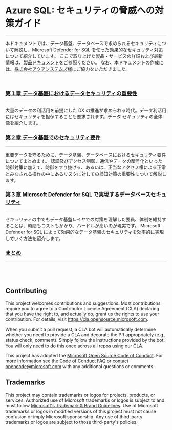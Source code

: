 # Azure SQL: セキュリティの脅威への対策ガイド
<hr style="height:1px; background-color:#c0c0c0;">

本ドキュメントでは、データ基盤、データベースで求められるセキュリティについて解説し、Microsoft Defender for SQL を使った効果的なセキュリティ対策について紹介しています。
ここで取り上げた製品・サービスの詳細および最新情報は、[製品ドキュメント](https://docs.microsoft.com/ja-jp/azure/azure-sql/database/azure-defender-for-sql)をご参照ください。
なお、本ドキュメントの作成には、[株式会社アクアシステムズ様](https://www.aqua-systems.co.jp/)にご協力をいただきました。

<br>

### [第１章 データ基盤におけるデータセキュリティの重要性](/chapter01.md)
<hr style="height:1px; background-color:#c0c0c0;">

大量のデータの利活用を前提にした DX の推進が求められる時代。データ利活用にはセキュリティを担保することも要求されます。データ セキュリティの全体像を紹介します。
<br>

### [第２章 データ基盤でのセキュリティ要件](/chapter02.md)
<hr style="height:1px; background-color:#c0c0c0;">

重要データを守るために、データ基盤、データベースにおけるセキュリティ要件についてまとめます。
認証及びアクセス制御、通信やデータの暗号化といった防御対策に加えて、防御をすり抜ける、あるいは、正当なアクセス権による正常とみなされる操作の中にあるリスクに対しての検知対策の重要性について解説します。
<br>

### [第３章 Microsoft Defender for SQL で実現するデータベースセキュリティ](/chapter03.md)
<hr style="height:1px; background-color:#c0c0c0;">

セキュリティの中でもデータ基盤レイヤでの対策を理解した要員、体制を維持することは、時間もコストもかかり、ハードルが高いのが現実です。
Microsoft Defender for SQL によって効果的なデータ基盤のセキュリティを効率的に実現していく方法を紹介します。
<br>

### [まとめ](/chapterfin.md)
<hr style="height:1px; background-color:#c0c0c0;">

<br>
<br>

## Contributing

This project welcomes contributions and suggestions.  Most contributions require you to agree to a
Contributor License Agreement (CLA) declaring that you have the right to, and actually do, grant us
the rights to use your contribution. For details, visit https://cla.opensource.microsoft.com.

When you submit a pull request, a CLA bot will automatically determine whether you need to provide
a CLA and decorate the PR appropriately (e.g., status check, comment). Simply follow the instructions
provided by the bot. You will only need to do this once across all repos using our CLA.

This project has adopted the [Microsoft Open Source Code of Conduct](https://opensource.microsoft.com/codeofconduct/).
For more information see the [Code of Conduct FAQ](https://opensource.microsoft.com/codeofconduct/faq/) or
contact [opencode@microsoft.com](mailto:opencode@microsoft.com) with any additional questions or comments.

## Trademarks

This project may contain trademarks or logos for projects, products, or services. Authorized use of Microsoft 
trademarks or logos is subject to and must follow 
[Microsoft's Trademark & Brand Guidelines](https://www.microsoft.com/en-us/legal/intellectualproperty/trademarks/usage/general).
Use of Microsoft trademarks or logos in modified versions of this project must not cause confusion or imply Microsoft sponsorship.
Any use of third-party trademarks or logos are subject to those third-party's policies.
